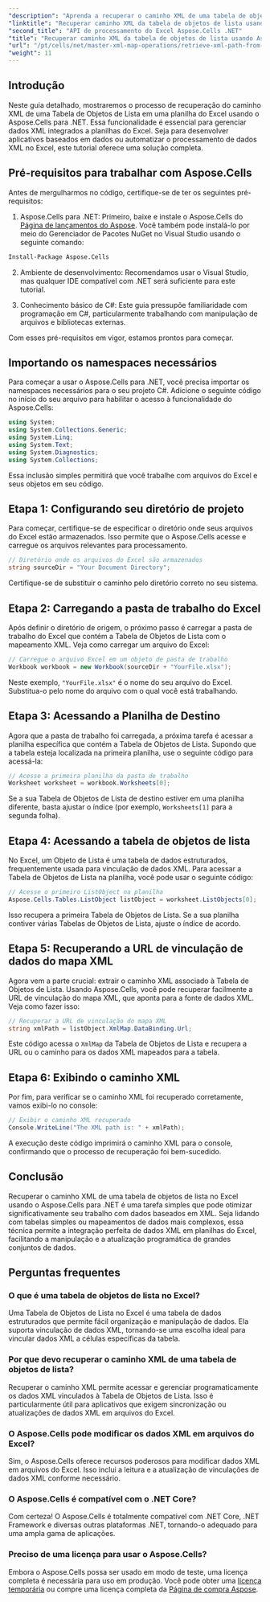 ```yaml
---
"description": "Aprenda a recuperar o caminho XML de uma tabela de objetos de lista em uma planilha do Excel usando o Aspose.Cells para .NET. Este guia completo aborda todas as etapas."
"linktitle": "Recuperar caminho XML da tabela de objetos de lista usando Aspose.Cells"
"second_title": "API de processamento do Excel Aspose.Cells .NET"
"title": "Recuperar caminho XML da tabela de objetos de lista usando Aspose.Cells"
"url": "/pt/cells/net/master-xml-map-operations/retrieve-xml-path-from-list-object-table/"
"weight": 11
---
```


## Introdução

Neste guia detalhado, mostraremos o processo de recuperação do caminho XML de uma Tabela de Objetos de Lista em uma planilha do Excel usando o Aspose.Cells para .NET. Essa funcionalidade é essencial para gerenciar dados XML integrados a planilhas do Excel. Seja para desenvolver aplicativos baseados em dados ou automatizar o processamento de dados XML no Excel, este tutorial oferece uma solução completa.

## Pré-requisitos para trabalhar com Aspose.Cells

Antes de mergulharmos no código, certifique-se de ter os seguintes pré-requisitos:

1. Aspose.Cells para .NET: Primeiro, baixe e instale o Aspose.Cells do [Página de lançamentos do Aspose](https://releases.aspose.com/cells/net/). Você também pode instalá-lo por meio do Gerenciador de Pacotes NuGet no Visual Studio usando o seguinte comando:
```bash
Install-Package Aspose.Cells
```

2. Ambiente de desenvolvimento: Recomendamos usar o Visual Studio, mas qualquer IDE compatível com .NET será suficiente para este tutorial.

3. Conhecimento básico de C#: Este guia pressupõe familiaridade com programação em C#, particularmente trabalhando com manipulação de arquivos e bibliotecas externas.

Com esses pré-requisitos em vigor, estamos prontos para começar.

## Importando os namespaces necessários

Para começar a usar o Aspose.Cells para .NET, você precisa importar os namespaces necessários para o seu projeto C#. Adicione o seguinte código no início do seu arquivo para habilitar o acesso à funcionalidade do Aspose.Cells:

```csharp
using System;
using System.Collections.Generic;
using System.Linq;
using System.Text;
using System.Diagnostics;
using System.Collections;
```

Essa inclusão simples permitirá que você trabalhe com arquivos do Excel e seus objetos em seu código.

## Etapa 1: Configurando seu diretório de projeto

Para começar, certifique-se de especificar o diretório onde seus arquivos do Excel estão armazenados. Isso permite que o Aspose.Cells acesse e carregue os arquivos relevantes para processamento.

```csharp
// Diretório onde os arquivos do Excel são armazenados
string sourceDir = "Your Document Directory";
```

Certifique-se de substituir o caminho pelo diretório correto no seu sistema.

## Etapa 2: Carregando a pasta de trabalho do Excel

Após definir o diretório de origem, o próximo passo é carregar a pasta de trabalho do Excel que contém a Tabela de Objetos de Lista com o mapeamento XML. Veja como carregar um arquivo do Excel:

```csharp
// Carregue o arquivo Excel em um objeto de pasta de trabalho
Workbook workbook = new Workbook(sourceDir + "YourFile.xlsx");
```

Neste exemplo, `"YourFile.xlsx"` é o nome do seu arquivo do Excel. Substitua-o pelo nome do arquivo com o qual você está trabalhando.

## Etapa 3: Acessando a Planilha de Destino

Agora que a pasta de trabalho foi carregada, a próxima tarefa é acessar a planilha específica que contém a Tabela de Objetos de Lista. Supondo que a tabela esteja localizada na primeira planilha, use o seguinte código para acessá-la:

```csharp
// Acesse a primeira planilha da pasta de trabalho
Worksheet worksheet = workbook.Worksheets[0];
```

Se a sua Tabela de Objetos de Lista de destino estiver em uma planilha diferente, basta ajustar o índice (por exemplo, `Worksheets[1]` para a segunda folha).

## Etapa 4: Acessando a tabela de objetos de lista

No Excel, um Objeto de Lista é uma tabela de dados estruturados, frequentemente usada para vinculação de dados XML. Para acessar a Tabela de Objetos de Lista na planilha, você pode usar o seguinte código:

```csharp
// Acesse o primeiro ListObject na planilha
Aspose.Cells.Tables.ListObject listObject = worksheet.ListObjects[0];
```

Isso recupera a primeira Tabela de Objetos de Lista. Se a sua planilha contiver várias Tabelas de Objetos de Lista, ajuste o índice de acordo.

## Etapa 5: Recuperando a URL de vinculação de dados do mapa XML

Agora vem a parte crucial: extrair o caminho XML associado à Tabela de Objetos de Lista. Usando Aspose.Cells, você pode recuperar facilmente a URL de vinculação do mapa XML, que aponta para a fonte de dados XML. Veja como fazer isso:

```csharp
// Recuperar a URL de vinculação do mapa XML
string xmlPath = listObject.XmlMap.DataBinding.Url;
```

Este código acessa o `XmlMap` da Tabela de Objetos de Lista e recupera a URL ou o caminho para os dados XML mapeados para a tabela.

## Etapa 6: Exibindo o caminho XML

Por fim, para verificar se o caminho XML foi recuperado corretamente, vamos exibi-lo no console:

```csharp
// Exibir o caminho XML recuperado
Console.WriteLine("The XML path is: " + xmlPath);
```

A execução deste código imprimirá o caminho XML para o console, confirmando que o processo de recuperação foi bem-sucedido.

## Conclusão

Recuperar o caminho XML de uma tabela de objetos de lista no Excel usando o Aspose.Cells para .NET é uma tarefa simples que pode otimizar significativamente seu trabalho com dados baseados em XML. Seja lidando com tabelas simples ou mapeamentos de dados mais complexos, essa técnica permite a integração perfeita de dados XML em planilhas do Excel, facilitando a manipulação e a atualização programática de grandes conjuntos de dados.

## Perguntas frequentes

### O que é uma tabela de objetos de lista no Excel?

Uma Tabela de Objetos de Lista no Excel é uma tabela de dados estruturados que permite fácil organização e manipulação de dados. Ela suporta vinculação de dados XML, tornando-se uma escolha ideal para vincular dados XML a células específicas da tabela.

### Por que devo recuperar o caminho XML de uma tabela de objetos de lista?

Recuperar o caminho XML permite acessar e gerenciar programaticamente os dados XML vinculados à Tabela de Objetos de Lista. Isso é particularmente útil para aplicativos que exigem sincronização ou atualizações de dados XML em arquivos do Excel.

### O Aspose.Cells pode modificar os dados XML em arquivos do Excel?

Sim, o Aspose.Cells oferece recursos poderosos para modificar dados XML em arquivos do Excel. Isso inclui a leitura e a atualização de vinculações de dados XML conforme necessário.

### O Aspose.Cells é compatível com o .NET Core?

Com certeza! O Aspose.Cells é totalmente compatível com .NET Core, .NET Framework e diversas outras plataformas .NET, tornando-o adequado para uma ampla gama de aplicações.

### Preciso de uma licença para usar o Aspose.Cells?

Embora o Aspose.Cells possa ser usado em modo de teste, uma licença completa é necessária para uso em produção. Você pode obter uma [licença temporária](https://purchase.aspose.com/temporary-license/) ou compre uma licença completa da [Página de compra Aspose](https://purchase.aspose.com/buy).